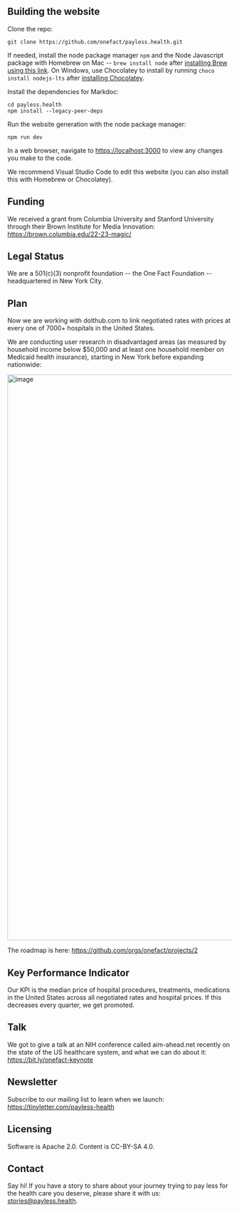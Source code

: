 ## Building the website

Clone the repo:
```
git clone https://github.com/onefact/payless.health.git
```

If needed, install the node package manager `npm` and the Node Javascript package with Homebrew on Mac -- `brew install node` after [installing Brew using this link](https://brew.sh/). On Windows, use Chocolatey to install by running `choco install nodejs-lts` after [installing Chocolatey](https://chocolatey.org/install).

Install the dependencies for Markdoc:
```
cd payless.health
npm install --legacy-peer-deps
```

Run the website generation with the node package manager:
```
npm run dev
```

In a web browser, navigate to [https://localhost:3000](https://localhost:3000) to view any changes you make to the code.

We recommend Visual Studio Code to edit this website (you can also install this with Homebrew or Chocolatey).

## Funding

We received a grant from Columbia University and Stanford University through their Brown Institute for Media Innovation: https://brown.columbia.edu/22-23-magic/

## Legal Status

We are a 501(c)(3) nonprofit foundation -- the One Fact Foundation -- headquartered in New York City.

## Plan

Now we are working with dolthub.com to link negotiated rates with prices at every one of 7000+ hospitals in the United States. 

We are conducting user research in disadvantaged areas (as measured by household income below $50,000 and at least one household member on Medicaid health insurance), starting in New York before expanding nationwide:

<img width="1271" alt="image" src="https://user-images.githubusercontent.com/5317244/195488758-71cc8cfa-e853-4854-b5ff-40162dd67d03.png">

The roadmap is here: https://github.com/orgs/onefact/projects/2 

## Key Performance Indicator

Our KPI is the median price of hospital procedures, treatments, medications in the United States across all negotiated rates and hospital prices. If this decreases every quarter, we get promoted.

## Talk

We got to give a talk at an NIH conference called aim-ahead.net recently on the state of the US healthcare system, and what we can do about it: https://bit.ly/onefact-keynote

## Newsletter

Subscribe to our mailing list to learn when we launch: https://tinyletter.com/payless-health

## Licensing

Software is Apache 2.0. Content is CC-BY-SA 4.0.

## Contact

Say hi! If you have a story to share about your journey trying to pay less for the health care you deserve, please share it with us: [stories@payless.health](stories@payless.health).


